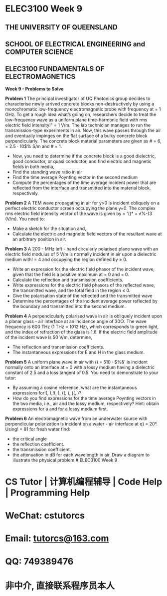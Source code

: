 # ELEC3100 Week 9
## THE UNIVERSITY OF QUEENSLAND
## SCHOOL OF ELECTRICAL ENGINEERING and COMPUTER SCIENCE
## ELEC3100 FUNDAMENTALS OF ELECTROMAGNETICS

**Week 9 - Problems to Solve**

**Problem 1**
The principal investigator of UQ Photonics group decides to characterise newly arrived concrete blocks non-destructively by using a monochromatic low-frequency electromagnetic probe with frequency at = 1 GHz. To get a rough idea what’s going on, researchers decide to treat the low-frequency wave as a uniform plane time-harmonic field with rms electric field intensity!" = 1 V/m. The lab technician manages to run the transmission-type experiments in air. Now, this wave passes through the air and eventually impinges on the flat surface of a bulky concrete block perpendicularly. The concrete block material parameters are given as # = 6, = 2.5 ⋅ 10$% S/m and # = 1.
- Now, you need to determine if the concrete block is a good dielectric, good conductor, or quasi conductor, and find electric and magnetic fields in both media,
- Find the standing wave ratio in air
- Find the time average Poynting vector in the second medium
- Compute the percentages of the time average incident power that are reflected from the interface and transmitted into the material block, respectively.

**Problem 2**
A TEM wave propagating in air for y>0 is incident obliquely on a perfect electric conductor screen occupying the plane y=0. The complex rms electric field intensity vector of the wave is given by = '((* + √%-)3 (V/m).
You need to:
- Make a sketch for the situation and,
- Calculate the electric and magnetic field vectors of the resultant wave at an arbitrary position in air.

**Problem 3**
A 200 - MHz left - hand circularly polarised plane wave with an electric field modulus of 5 V/m is normally incident in air upon a dielectric medium with! = 4 and occupying the region defined by ≥ 0.
- Write an expression for the electric field phasor of the incident wave, given that the field is a positive maximum at = 0 and = 0.
- Calculate the reflection and transmission coefficients.
- Write expressions for the electric field phasors of the reflected wave, the transmitted wave, and the total field in the region ≤ 0.
- Give the polarisation state of the reflected and the transmitted wave
- Determine the percentages of the incident average power reflected by the boundary and transmitted into the second medium.

**Problem 4**
A perpendicularly polarised wave in air is obliquely incident upon a planar glass - air interface at an incidence angle of 30○. The wave frequency is 600 THz (1 THz = 1012 Hz), which corresponds to green light, and the index of refraction of the glass is 1.6. If the electric field amplitude of the incident wave is 50 V/m, determine,
- The reflection and transmission coefficients.
- The instantaneous expressions for E and H in the glass medium.

**Problem 5**
A uniform plane wave in air with () = 510 ⋅ $%&' is incident normally onto an interface at = 0 with a lossy medium having a dielectric constant of 2.5 and a loss tangent of 0.5.
You need to demonstrate to your tutor:
- By assuming a cosine reference, what are the instantaneous expressions for!(, ),!(, ), ((, ), ((, )?
- How do you find expressions for the time average Poynting vectors in the two media, i.e., air and the lossy medium, respectively?
Hint: obtain expressions for a and for a lossy medium first.

**Problem 6**
An electromagnetic wave from an underwater source with perpendicular polarization is incident on a water - air interface at q) = 20°. Using! = 81 for fresh water find:
- the critical angle
- the reflection coefficient.
- the transmission coefficient.
- the attenuation in dB for each wavelength in air.
Draw a diagram to illustrate the physical problem.# ELEC3100 Week 9

# CS Tutor | 计算机编程辅导 | Code Help | Programming Help

# WeChat: cstutorcs

# Email: tutorcs@163.com

# QQ: 749389476

# 非中介, 直接联系程序员本人
